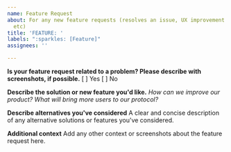```yaml
---
name: Feature Request
about: For any new feature requests (resolves an issue, UX improvement or addition,
  etc)
title: 'FEATURE: '
labels: ":sparkles: [Feature]"
assignees: ''

---
```


**Is your feature request related to a problem? Please describe with screenshots, if possible.**
[ ] Yes
[ ] No

**Describe the solution or new feature you'd like.**  _How can we improve our product?  What will bring more users to our protocol?_


**Describe alternatives you've considered**
A clear and concise description of any alternative solutions or features you've considered.

**Additional context**
Add any other context or screenshots about the feature request here.
